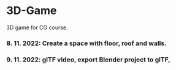 # 3D-Game
3D game for CG course.

### 8. 11. 2022: Create a space with floor, roof and walls.
### 9. 11. 2022: glTF video, export Blender project to glTF, 
